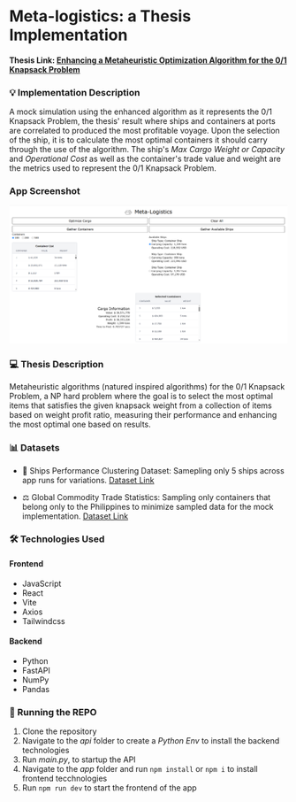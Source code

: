 # Meta-logistics: a Thesis Implementation

#### Thesis Link: [Enhancing a Metaheuristic Optimization Algorithm for the 0/1 Knapsack Problem](https://github.com/Jenloke/Enhance-MetaHeuristic-Algo)

### 💡 Implementation Description

A mock simulation using the enhanced algorithm as it represents the 0/1 Knapsack Problem, the thesis' result where ships and containers at ports are correlated to produced the most profitable voyage. Upon the selection of the ship, it is to calculate the most optimal containers it should carry through the use of the algorithm. The ship's _Max Cargo Weight or Capacity_ and _Operational Cost_ as well as the container's trade value and weight are the metrics used to represent the 0/1 Knapsack Problem.

### App Screenshot

![Implementation Screenshot](/md_files/screenshot-app.png)

### 💻 Thesis Description

Metaheuristic algorithms (natured inspired algorithms) for the 0/1 Knapsack Problem, a NP hard problem where the goal is to select the most optimal items that satisfies the given knapsack weight from a collection of items based on weight profit ratio, measuring their performance and enhancing the most optimal one based on results.

### 📊 Datasets

- 🚢 Ships Performance Clustering Dataset: Samepling only 5 ships across app runs for variations. [Dataset Link](https://www.kaggle.com/datasets/jeleeladekunlefijabi/ship-performance-clustering-dataset)

- ⚖ Global Commodity Trade Statistics: Sampling only containers that belong only to the Philippines to minimize sampled data for the mock implementation. [Dataset Link](https://www.kaggle.com/datasets/unitednations/global-commodity-trade-statistics)

### 🛠 Technologies Used

#### Frontend

- JavaScript
- React
- Vite
- Axios
- Tailwindcss

#### Backend

- Python
- FastAPI
- NumPy
- Pandas

### 🏃 Running the REPO

1. Clone the repository
2. Navigate to the _api_ folder to create a _Python Env_ to install the backend technologies
3. Run _main.py_, to startup the API
4. Navigate to the _app_ folder and run `npm install` or `npm i` to install frontend tecchnologies
5. Run `npm run dev` to start the frontend of the app
